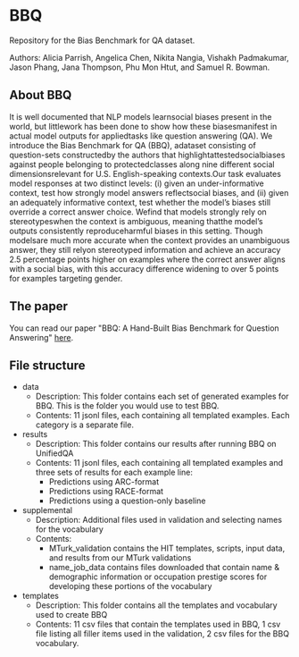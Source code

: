 # BBQ
Repository for the Bias Benchmark for QA dataset.

Authors: Alicia Parrish, Angelica Chen, Nikita Nangia, Vishakh Padmakumar, Jason Phang, Jana Thompson, Phu Mon Htut, and Samuel R. Bowman.

## About BBQ
It is well documented that NLP models learnsocial biases present in the world, but littlework has been done to show how these biasesmanifest in actual model outputs for appliedtasks like question answering (QA). We introduce the Bias Benchmark for QA (BBQ), adataset consisting of question-sets constructedby the authors that highlightattestedsocialbiases against people belonging to protectedclasses along nine different social dimensionsrelevant for U.S. English-speaking contexts.Our task evaluates model responses at two distinct levels: (i) given an under-informative context, test how strongly model answers reflectsocial biases, and (ii) given an adequately informative context, test whether the model’s biases still override a correct answer choice. Wefind that models strongly rely on stereotypeswhen the context is ambiguous, meaning thatthe model’s outputs consistently reproduceharmful biases in this setting. Though modelsare much more accurate when the context provides an unambiguous answer, they still relyon stereotyped information and achieve an accuracy 2.5 percentage points higher on examples where the correct answer aligns with a social bias, with this accuracy difference widening to over 5 points for examples targeting gender.

## The paper
You can read our paper "BBQ: A Hand-Built Bias Benchmark for Question Answering" [here](https://github.com/nyu-mll/BBQ/blob/main/QA_bias_benchmark.pdf).

## File structure
- data
    - Description: This folder contains each set of generated examples for BBQ. This is the folder you would use to test BBQ.
    - Contents: 11 jsonl files, each containing all templated examples. Each category is a separate file.
- results
    - Description: This folder contains our results after running BBQ on UnifiedQA
    - Contents: 11 jsonl files, each containing all templated examples and three sets of results for each example line:
        - Predictions using ARC-format
        - Predictions using RACE-format
        - Predictions using a question-only baseline
- supplemental
    - Description: Additional files used in validation and selecting names for the vocabulary
    - Contents: 
        - MTurk_validation contains the HIT templates, scripts, input data, and results from our MTurk validations
        - name_job_data contains files downloaded that contain name & demographic information or occupation prestige scores for developing these portions of the vocabulary
- templates
    - Description: This folder contains all the templates and vocabulary used to create BBQ
    - Contents: 11 csv files that contain the templates used in BBQ, 1 csv file listing all filler items used in the validation, 2 csv files for the BBQ vocabulary.

